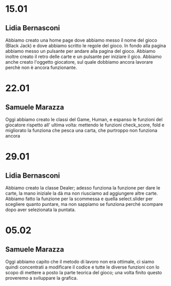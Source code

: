 # 15.01
## Lidia Bernasconi
Abbiamo creato una home page dove abbiamo messo il nome del gioco (Black Jack) e dove abbiamo scritto le regole del gioco. In fondo alla pagina abbiamo messo un pulsante per andare alla pagina del gioco. Abbiamo inoltre creato il retro delle carte e un pulsante per iniziare il gico. Abbiamo anche creato l'oggetto giocatore, sul quale dobbiamo ancora lavorare perchè non è ancora funzionante.

# 22.01
## Samuele Marazza
Oggi abbiamo creato le classi del Game, Human, e espanso le funzioni del giocatore rispetto all' ultima volta: mettendo le funzioni check_score, fold e migliorato la funziona che pesca una carta, che purtroppo non funziona ancora

# 29.01
## Lidia Bernasconi
Abbiamo creato la classe Dealer; adesso funziona la funzione per dare le carte, la mano iniziale la dà ma non riusciamo ad aggiungere altre carte. Abbiamo fatto la funzione per la scommessa e quella select.slider per scegliere quanto puntare, ma non sappiamo se funziona perché scompare dopo aver selezionata la puntata.

# 05.02
## Samuele Marazza
Oggi abbiamo capito che il metodo di lavoro non era ottimale, ci siamo quindi concentrati a modificare il codice e tutte le diverse funzioni con lo scopo di mettere a posto la parte teorica del gioco; una volta finito questo proveremo a sviluppare la grafica.